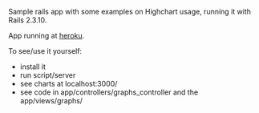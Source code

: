 Sample rails app with some examples on Highchart usage, running it with Rails 2.3.10. 

App running at [heroku](http://quiet-window-877.heroku.com).


To see/use it yourself:

- install it
- run script/server
- see charts at localhost:3000/
- see code in app/controllers/graphs_controller and the app/views/graphs/
  
